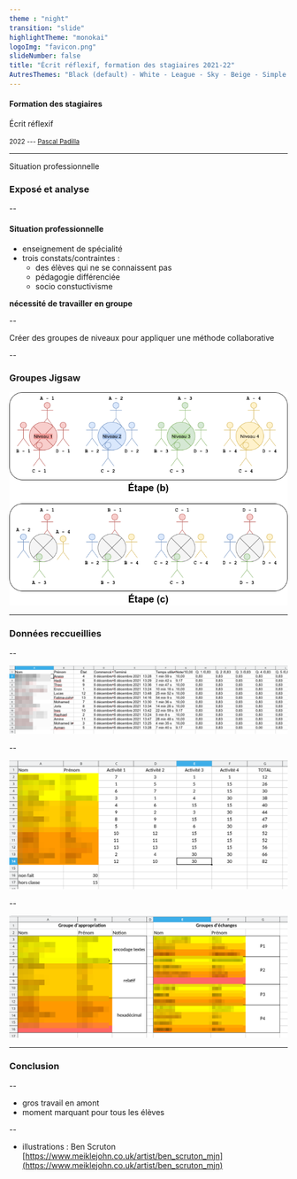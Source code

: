 ```yaml
---
theme : "night"
transition: "slide"
highlightTheme: "monokai"
logoImg: "favicon.png"
slideNumber: false
title: "Écrit réflexif, formation des stagiaires 2021-22"
AutresThemes: "Black (default) - White - League - Sky - Beige - Simple - Serif - Blood - Night - Moon - Solarized"
---
```



#### Formation des stagiaires
Écrit réflexif

<small>2022 --- [Pascal Padilla](mailto:pascal.padilla@ac-aix-marseille.fr)</small>


---


Situation professionnelle

### Exposé et analyse


<!-- .slide: data-background="img01.jpg" data-background-opacity=0.7 -->

--

#### Situation professionnelle

* enseignement de spécialité
* trois constats/contraintes :
  * des élèves qui ne se connaissent pas
  * pédagogie différenciée
  * socio constuctivisme


**nécessité de travailler en groupe**

--

Créer des groupes de niveaux pour appliquer une méthode collaborative

--

### Groupes Jigsaw

![](diagramme.drawio.png)


---


### Données reccueillies



<!-- .slide: data-background="img02.jpg" data-background-opacity=0.7 -->


--



![](data01.png)


--


![](data02.png)



--


![](data03.png)


---


### Conclusion


<!-- .slide: data-background="img03.jpg" data-background-opacity=0.7 -->


--

* gros travail en amont
* moment marquant pour tous les élèves

--

* illustrations : Ben Scruton [https://www.meiklejohn.co.uk/artist/ben_scruton_mjn](https://www.meiklejohn.co.uk/artist/ben_scruton_mjn)
